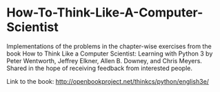 # How-To-Think-Like-A-Computer-Scientist
Implementations of the problems in the chapter-wise exercises from the book How to Think Like a Computer Scientist: Learning with Python 3 by Peter Wentworth, Jeffrey Elkner, Allen B. Downey, and Chris Meyers. Shared in the hope of receiving feedback from interested people.

Link to the book:
http://openbookproject.net/thinkcs/python/english3e/
